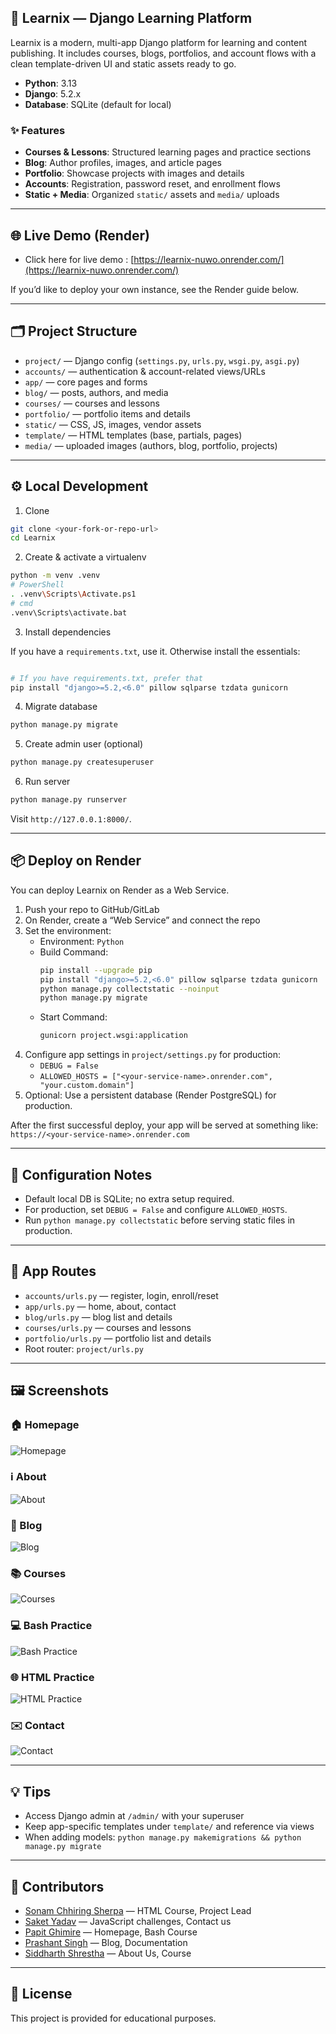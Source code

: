 ## 🚀 Learnix — Django Learning Platform

Learnix is a modern, multi-app Django platform for learning and content publishing. It includes courses, blogs, portfolios, and account flows with a clean template-driven UI and static assets ready to go.

- **Python**: 3.13
- **Django**: 5.2.x
- **Database**: SQLite (default for local)

### ✨ Features
- **Courses & Lessons**: Structured learning pages and practice sections
- **Blog**: Author profiles, images, and article pages
- **Portfolio**: Showcase projects with images and details
- **Accounts**: Registration, password reset, and enrollment flows
- **Static + Media**: Organized `static/` assets and `media/` uploads

---

## 🌐 Live Demo (Render)

- Click here for live demo : [https://learnix-nuwo.onrender.com/](https://learnix-nuwo.onrender.com/)
  
If you’d like to deploy your own instance, see the Render guide below.

---

## 🗂️ Project Structure

- `project/` — Django config (`settings.py`, `urls.py`, `wsgi.py`, `asgi.py`)
- `accounts/` — authentication & account-related views/URLs
- `app/` — core pages and forms
- `blog/` — posts, authors, and media
- `courses/` — courses and lessons
- `portfolio/` — portfolio items and details
- `static/` — CSS, JS, images, vendor assets
- `template/` — HTML templates (base, partials, pages)
- `media/` — uploaded images (authors, blog, portfolio, projects)

---

## ⚙️ Local Development

1) Clone
```bash
git clone <your-fork-or-repo-url>
cd Learnix
```

2) Create & activate a virtualenv
```bash
python -m venv .venv
# PowerShell
. .venv\Scripts\Activate.ps1
# cmd
.venv\Scripts\activate.bat
```

3) Install dependencies

 If you have a `requirements.txt`, use it. Otherwise install the essentials:
```bash

# If you have requirements.txt, prefer that
pip install "django>=5.2,<6.0" pillow sqlparse tzdata gunicorn
```

4) Migrate database
```bash
python manage.py migrate
```

5) Create admin user (optional)
```bash
python manage.py createsuperuser
```

6) Run server
```bash
python manage.py runserver
```
Visit `http://127.0.0.1:8000/`.

---

## 📦 Deploy on Render

You can deploy Learnix on Render as a Web Service.

1) Push your repo to GitHub/GitLab
2) On Render, create a “Web Service” and connect the repo
3) Set the environment:
   - Environment: `Python`
   - Build Command:
     ```bash
     pip install --upgrade pip
     pip install "django>=5.2,<6.0" pillow sqlparse tzdata gunicorn
     python manage.py collectstatic --noinput
     python manage.py migrate
     ```
   - Start Command:
     ```bash
     gunicorn project.wsgi:application
     ```
4) Configure app settings in `project/settings.py` for production:
   - `DEBUG = False`
   - `ALLOWED_HOSTS = ["<your-service-name>.onrender.com", "your.custom.domain"]`
5) Optional: Use a persistent database (Render PostgreSQL) for production.

After the first successful deploy, your app will be served at something like:
`https://<your-service-name>.onrender.com`

---

## 🔧 Configuration Notes

- Default local DB is SQLite; no extra setup required.
- For production, set `DEBUG = False` and configure `ALLOWED_HOSTS`.
- Run `python manage.py collectstatic` before serving static files in production.

---

## 🔗 App Routes

- `accounts/urls.py` — register, login, enroll/reset
- `app/urls.py` — home, about, contact
- `blog/urls.py` — blog list and details
- `courses/urls.py` — courses and lessons
- `portfolio/urls.py` — portfolio list and details
- Root router: `project/urls.py`

---

## 🖼️ Screenshots

### 🏠 Homepage
![Homepage](static/assets/screenshot/home.png)

### ℹ️ About
![About](static/assets/screenshot/about.png)

### 📝 Blog
![Blog](static/assets/screenshot/blog.png)

### 📚 Courses
![Courses](static/assets/screenshot/course.png)

### 💻 Bash Practice
![Bash Practice](static/assets/screenshot/bash-practice.png)

### 🌐 HTML Practice
![HTML Practice](static/assets/screenshot/html-practice.png)

### ✉️ Contact
![Contact](static/assets/screenshot/contact.png)

---

## 💡 Tips
- Access Django admin at `/admin/` with your superuser
- Keep app-specific templates under `template/` and reference via views
- When adding models: `python manage.py makemigrations && python manage.py migrate`

---

## 👥 Contributors

- [Sonam Chhiring Sherpa](https://github.com/SonamChhiringSherpa) — HTML Course, Project Lead  
- [Saket Yadav](https://github.com/saket-yadav) — JavaScript challenges, Contact us  
- [Papit Ghimire](https://github.com/papit-stack) — Homepage, Bash Course  
- [Prashant Singh](https://github.com/Prashant-singh23) — Blog, Documentation  
- [Siddharth Shrestha](https://github.com/Prashant-singh23) — About Us, Course

---

## 📄 License

This project is provided for educational purposes.
